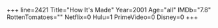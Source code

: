 +++
line=2421
Title="How It's Made"
Year=2001
Age="all"
IMDb="7.8"
RottenTomatoes=""
Netflix=0
Hulu=1
PrimeVideo=0
Disney=0
+++

